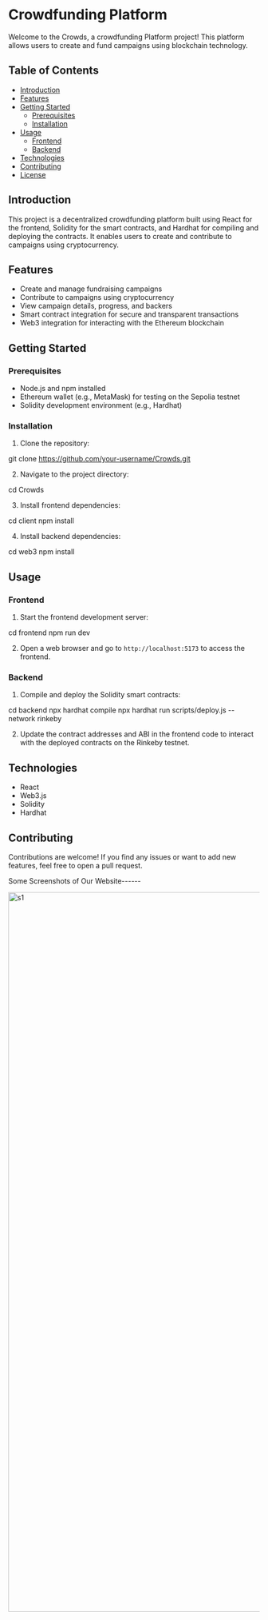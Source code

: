 # Crowdfunding Platform

Welcome to the Crowds, a crowdfunding Platform project! This platform allows users to create and fund campaigns using blockchain technology.

## Table of Contents

- [Introduction](#introduction)
- [Features](#features)
- [Getting Started](#getting-started)
  - [Prerequisites](#prerequisites)
  - [Installation](#installation)
- [Usage](#usage)
  - [Frontend](#frontend)
  - [Backend](#backend)
- [Technologies](#technologies)
- [Contributing](#contributing)
- [License](#license)

## Introduction

This project is a decentralized crowdfunding platform built using React for the frontend, Solidity for the smart contracts, and Hardhat for compiling and deploying the contracts. It enables users to create and contribute to campaigns using cryptocurrency.

## Features

- Create and manage fundraising campaigns
- Contribute to campaigns using cryptocurrency
- View campaign details, progress, and backers
- Smart contract integration for secure and transparent transactions
- Web3 integration for interacting with the Ethereum blockchain

## Getting Started

### Prerequisites

- Node.js and npm installed
- Ethereum wallet (e.g., MetaMask) for testing on the Sepolia testnet
- Solidity development environment (e.g., Hardhat)

### Installation

1. Clone the repository:


git clone https://github.com/your-username/Crowds.git


2. Navigate to the project directory:

cd Crowds


3. Install frontend dependencies:

cd client
npm install


4. Install backend dependencies:


cd web3
npm install


## Usage

### Frontend

1. Start the frontend development server:

cd frontend
npm run dev

2. Open a web browser and go to `http://localhost:5173` to access the frontend.

### Backend

1. Compile and deploy the Solidity smart contracts:


cd backend
npx hardhat compile
npx hardhat run scripts/deploy.js --network rinkeby


2. Update the contract addresses and ABI in the frontend code to interact with the deployed contracts on the Rinkeby testnet.

## Technologies

- React
- Web3.js
- Solidity
- Hardhat

## Contributing

Contributions are welcome! If you find any issues or want to add new features, feel free to open a pull request.



Some Screenshots of Our Website------

<img width="1440" alt="s1" src="https://github.com/gunjansaha55/Crowds/assets/97596347/28f5ddf5-78e9-4fb5-b770-bf648b79d8b0">

